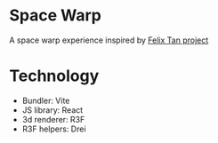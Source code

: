 # Space Warp

A space warp experience inspired by [Felix Tan project](https://github.com/o2bomb/space-warp)

# Technology

- Bundler: Vite
- JS library: React
- 3d renderer: R3F
- R3F helpers: Drei
